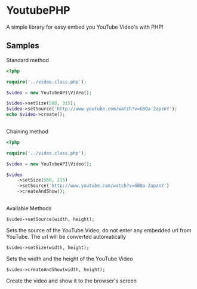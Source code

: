 YoutubePHP
==========

A simple library for easy embed you YouTube Video's with PHP!

Samples
-------

Standard method

```php
<?php

require('../video.class.php');

$video = new YouTubeAPI\Video();

$video->setSize(560, 315);
$video->setSource('http://www.youtube.com/watch?v=GBQa-2apznY');
echo $video->create();
	
```

Chaining method

```php
<?php

require('../video.class.php');

$video = new YouTubeAPI\Video();

$video
	->setSize(560, 315)
	->setSource('http://www.youtube.com/watch?v=GBQa-2apznY')
	->createAndShow();
	
```

Available Methods

```
$video->setSource(width, height);
```

Sets the source of the YouTube Video, do not enter any embedded url from YouTube. The url will be converted automatically



```
$video->setSize(width, height);
```

Sets the width and the height of the YouTube Video

```
$video->createAndShow(width, height);
```

Create the video and show it to the browser's screen



